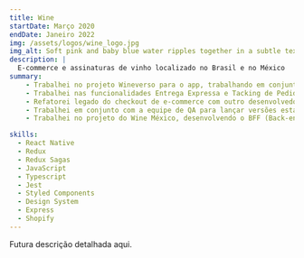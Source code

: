 ```yaml
---
title: Wine
startDate: Março 2020
endDate: Janeiro 2022
img: /assets/logos/wine_logo.jpg
img_alt: Soft pink and baby blue water ripples together in a subtle texture.
description: |
  E-commerce e assinaturas de vinho localizado no Brasil e no México
summary:
    - Trabalhei no projeto Wineverso para o app, trabalhando em conjunto com a equipe de QA para entregar a funcionalidade.
    - Trabalhei nas funcionalidades Entrega Expressa e Tacking de Pedido para o app. 
    - Refatorei legado do checkout de e-commerce com outro desenvolvedor no app.
    - Trabalhei em conjunto com a equipe de QA para lançar versões estáveis do app.
    - Trabalhei no projeto do Wine México, desenvolvendo o BFF (Back-end for Front-end) para o app, e integrando casos de uso específicos da plataforma Shopify para funcionar no app existente

skills:
  - React Native
  - Redux
  - Redux Sagas
  - JavaScript
  - Typescript
  - Jest
  - Styled Components
  - Design System
  - Express
  - Shopify
---
```


Futura descrição detalhada aqui.